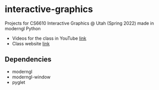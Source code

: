# interactive-graphics

Projects for CS6610 Interactive Graphics @ Utah (Spring 2022) made in moderngl Python

- Videos for the class in YouTube [link](https://www.youtube.com/playlist?list=PLplnkTzzqsZS3R5DjmCQsqupu43oS9CFN)
- Class website [link](https://graphics.cs.utah.edu/courses/cs6610/spring2022/)

## Dependencies

- moderngl
- moderngl-window
- pyglet

